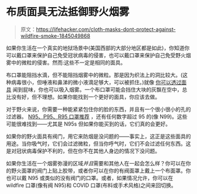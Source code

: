 # 布质面具无法抵御野火烟雾

> 原文：<https://lifehacker.com/cloth-masks-dont-protect-against-wildfire-smoke-1845049868>

如果你生活在一个真实的地狱场景中(美国西部的大部分地区都是如此)，你知道你可以戴口罩来保护自己免受冠状病毒的侵害，也可以戴口罩来保护自己免受野火烟雾中的微粒的侵害。然而:这些不一定是相同的面具。



布口罩能阻挡水滴，但不能阻挡烟雾中的微粒。那是因为织法上的洞比较大。(这种病毒很小，但唾液和鼻涕的微小液滴足够大，可以被抓住。)就像 [你可以透过面具](https://vitals.lifehacker.com/why-you-can-smell-a-fart-through-a-mask-1844470030) 闻到屁味，你也可以吸入烟雾。一个布口罩可能会挡住大块的灰飘在空中，总比没有好，但不理想。如果你能找到一个更好的面具，你应该去做。

对于野火来说，你需要一种能紧紧包住你的脸的东西，并且有一个很小很小的孔的过滤器。 [N95、P95、R95 口罩推荐](https://lifehacker.com/this-is-the-right-way-to-wear-a-smoke-mask-1830434399) ，还有任何数字超过 95 的(像 N99)。这些可能很难找到——尤其是 N95s 但如果你能买到的话，它们真的会更好。

如果你的野火面具有阀门，用它来防烟是没问题的——事实上，这正是这些面具的用途。当你吸气时，它们会过滤微粒，但当你呼气时，它们不会过滤任何东西。这是对冠状病毒保护不利的，但在你不在其他人身边的情况下没问题。

如果你生活在一个烟雾弥漫的区域*并且*需要和其他人在一起会怎么样？你可以在你的野火面罩的阀门上贴上胶带，或者你可以在你的有阀面罩上戴上一个布面罩。你也可以戴 N95 或类似的没有阀门的口罩。或者，如果情况允许，你可以在 wildfire 口罩(像有阀 N95)和 COVID 口罩(布料或手术风格)之间来回切换。